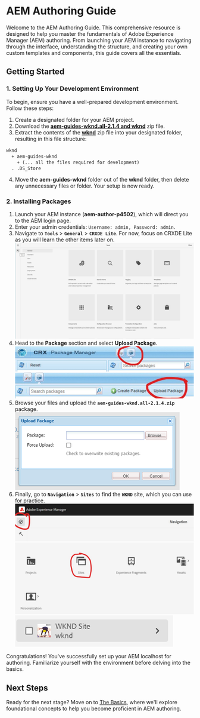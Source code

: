 # AEM Authoring Guide

Welcome to the AEM Authoring Guide. This comprehensive resource is designed to help you master the fundamentals of Adobe Experience Manager (AEM) authoring. From launching your AEM instance to navigating through the interface, understanding the structure, and creating your own custom templates and components, this guide covers all the essentials.

## Getting Started

### 1. Setting Up Your Development Environment

To begin, ensure you have a well-prepared development environment. Follow these steps:

1. Create a designated folder for your AEM project.
2. Download the **[aem-guides-wknd.all-2.1.4 and wknd](../files/)** zip file.
3. Extract the contents of the **[wknd](../files/)** zip file into your designated folder, resulting in this file structure:

```
wknd
  + aem-guides-wknd
    + (... all the files required for development)
  . .DS_Store
```

4. Move the **aem-guides-wknd** folder out of the **wknd** folder, then delete any unnecessary files or folder. Your setup is now ready.

### 2. Installing Packages

1. Launch your AEM instance (**aem-author-p4502**), which will direct you to the AEM login page.
2. Enter your admin credentials: `Username: admin, Password: admin`.
3. Navigate to **`Tools`** > **`General`** > **`CRXDE Lite`**. For now, focus on CRXDE Lite as you will learn the other items later on.
   ![Navigation to CRXDE Lite](../files/image.png)
4. Head to the **Package** section and select **Upload Package**.
   ![Package Section](../files/package.jpeg)
   ![Upload Package](../files/uploadpackage.jpeg)
5. Browse your files and upload the **`aem-guides-wknd.all-2.1.4.zip`** package.
   ![Upload Package](../files/browse.png)
6. Finally, go to **`Navigation`** > **`Sites`** to find the **`WKND`** site, which you can use for practice.
   ![Navigation to Sites](../files/navigation.jpeg)
   ![Sites](../files/sites.jpeg)
   ![WKND Site](../files/WKND.png)

Congratulations! You've successfully set up your AEM localhost for authoring. Familiarize yourself with the environment before delving into the basics.

## Next Steps

Ready for the next stage? Move on to [The Basics](./basics.md), where we'll explore foundational concepts to help you become proficient in AEM authoring.
